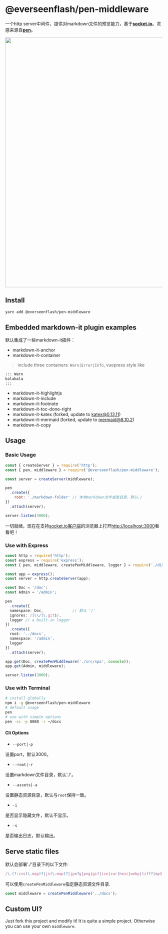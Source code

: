 # @everseenflash/pen-middleware

一个http server中间件，提供对markdown文件的预览能力，基于[**socket.io**](https://socket.io/)。灵感来源自[**pen**](https://github.com/utatti/pen)。

<image src="./demo.gif" width="800">

## Install

```bash
yarn add @everseenflash/pen-middleware
```

## Embedded markdown-it plugin examples

默认集成了一些markdown-it插件：

+ markdown-it-anchor
+ markdown-it-container

> include three containers: `Warn|Error|Info`, vuepress style like

```md
::: Warn
balabala
:::
```

+ markdown-it-highlightjs
+ markdown-it-include
+ markdown-it-footnote
+ markdown-it-toc-done-right
+ markdown-it-katex (forked, update to katex@0.13.11)
+ markdown-it-mermaid (forked, update to mermaid@8.10.2)
+ markdown-it-copy

## Usage

### Basic Usage

```js
const { createServer } = require('http');
const { pen, middleware } = require('@everseenflash/pen-middleware');

const server = createServer(middleware);

pen
  .create({
    root: './markdown-folder' // 本地markdown文件或者目录，默认./
})
  .attach(server);

server.listen(3000);
```

一切就绪，现在在支持[socket.io客户端](https://socket.io/docs/v3/client-installation/)的浏览器上打开<http://localhost:3000>看看吧！

### Use with Express

```ts
const http = require('http');
const express = require('express');
const { pen, middleware, createPenMiddleware, logger } = require('./dist/lib');

const app = express();
const server = http.createServer(app);

const Doc = '/doc';
const Admin = '/admin';

pen
  .create({
  namespace: Doc,             // 默认 '/'
  ignores: /[\\/]\.git$/,
  logger // a built-in logger
})
  .create({
  root: '../docs',
  namespace: '/admin',
  logger
})
  .attach(server);

app.get(Doc, createPenMiddleware('./src/spa', console));
app.get(Admin, middleware);

server.listen(3000);
```

### Use with Terminal

```bash
# install globally
npm i -g @everseenflash/pen-middleware
# default usage
pen
# use with simple options
pen -si -p 8080 -r ~/docs
```

#### Cli Options

+ `--port|-p`

设置port，默认3000。

+ `--root|-r`

设置markdown文件目录，默认'./'。

+ `--assets|-a`

设置静态资源目录，默认与`root`保持一致。

+ `-i`

是否显示隐藏文件，默认不显示。

+ `-s`

是否输出日志，默认输出。

## Serve static files

默认会部署'./'目录下的以下文件:

```js
/\.(?:css(\.map)?|js(\.map)?|jpe?g|png|gif|ico|cur|heic|webp|tiff?|mp3|m4a|aac|ogg|midi?|wav|mp4|mov|webm|mpe?g|avi|ogv|flv|wmv)$/
```

可以使用`createPenMiddleware`指定静态资源文件目录.

```js
const middleware = createPenMiddleware('../docs');
```

## Custom UI?

Just fork this project and modify it! It is quite a simple project. Otherwise you can use your own `middleware`.
